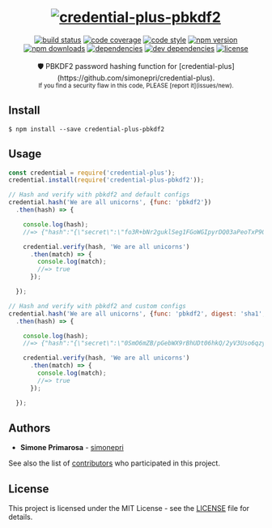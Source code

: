 <h1 align="center">
  <a href="https://github.com/simonepri/credential-plus"><img src="./media/credential-plus.png" alt="credential-plus-pbkdf2" /></a>
</h1>
<div align="center">
  <a href="https://travis-ci.org/simonepri/credential-plus-pbkdf2"> <img src="https://travis-ci.org/simonepri/credential-plus-pbkdf2.svg?branch=master" alt="build status"></a>
  <a href="https://codecov.io/gh/simonepri/credential-plus-pbkdf2"><img src="https://img.shields.io/codecov/c/github/simonepri/credential-plus-pbkdf2/master.svg" alt="code coverage" /></a>
  <a href="https://github.com/sindresorhus/xo"><img src="https://img.shields.io/badge/code_style-XO-5ed9c7.svg" alt="code style" /></a>
  <a href="https://www.npmjs.com/package/credential-plus-pbkdf2"><img src="https://img.shields.io/npm/v/credential-plus-pbkdf2.svg" alt="npm version" /></a>
  <a href="https://www.npmjs.com/package/credential-plus-pbkdf2"><img src="https://img.shields.io/npm/dm/credential-plus-pbkdf2.svg" alt="npm downloads" /></a>
  <a href="https://david-dm.org/simonepri/credential-plus-pbkdf2"><img src="https://david-dm.org/simonepri/credential-plus-pbkdf2.svg" alt="dependencies" /></a>
  <a href="https://david-dm.org/simonepri/credential-plus-pbkdf2#info=devDependencies"><img src="https://david-dm.org/simonepri/credential-plus-pbkdf2/dev-status.svg" alt="dev dependencies" /></a>
  <a href="LICENSE"><img src="https://img.shields.io/github/license/simonepri/credential-plus-pbkdf2.svg" alt="license" /></a>
</div>
<br />
<div align="center">
  🛡 PBKDF2 password hashing function for [credential-plus](https://github.com/simonepri/credential-plus).
</div>
<div align="center">
  <sub>
    If you find a security flaw in this code, PLEASE [report it](issues/new).
  </sub>
</div>

## Install

```
$ npm install --save credential-plus-pbkdf2
```

## Usage
```js
const credential = require('credential-plus');
credential.install(require('credential-plus-pbkdf2'));

// Hash and verify with pbkdf2 and default configs
credential.hash('We are all unicorns', {func: 'pbkdf2'})
  .then(hash) => {

    console.log(hash);
    //=> {"hash":"{\"secret\":\"fo3R+bNr2guklSeg1FGoWGIpyrDQ03aPeoTxP90zkVWAISZFIO5S0qQTZtmAAyrmzJFEPdDxK6BX3P3jo+MtG+Fvk5qr+Tfrx2QqemQjrJOLN506SxnqvVs1tlm81QteAgZ5/ZCA55Onv5W9f/EkxgSyrCyqcdkKi/KFXmCRZj4=\",\"salt\":\"6CWbt59QA3jGeQuozB7RhIvRLHtueOu3wLl5eFmU/cCvezPgW0/VuU+estR8HCkgV8CSfP+KM06Sv+ounMBru3zqeuEqbVU+bnRMqbyxJlpD8D0lsytS29LgGNwRx3/UtB7JKsykyR3d4vRW2+2ZLOlcIoc2lnZ5SJXDh8RVkjY=\",\"iterations\":10000,\"keylen\":128,\"digest\":\"sha512\"}","func":"pbkdf2"}

    credential.verify(hash, 'We are all unicorns')
      .then(match) => {
        console.log(match);
        //=> true
      });

  });

// Hash and verify with pbkdf2 and custom configs
credential.hash('We are all unicorns', {func: 'pbkdf2', digest: 'sha1', iterations: 15000})
  .then(hash) => {

    console.log(hash);
    //=> {"hash":"{\"secret\":\"0SmO6mZB/pGebWX9rBhUDt06hkQ/2yV3Uso6qzyxEdNlXrvo5aX7QuLz9YlQc6iYbKSAO9s2OGi7V0B45TMzkmgQsFK+iFVqkbOlkk8ySyXHVrkISGZoIj9z+VLZ/3jaRCyDzI2dZfoR4IOI3GhYbK/c5jdTPO+YVp2zJHmNHOo=\",\"salt\":\"cxMTjM7yqvIfUoKjjC0nS5DBVXnQllT69DXrS89S2GmzxJrFZ44FCGwbydSQPE7RzzcDUo7C+l3nSh/79LUxWFhQzN7gaFNCKlBvMfSE4qFxU6jyqRTL12/XW1P7FxzE4dPSySXCql5GbryHJSWxofX7GljBKiVd+iYW4cfkUaM=\",\"iterations\":15000,\"keylen\":128,\"digest\":\"sha1\"}","func":"pbkdf2"}

    credential.verify(hash, 'We are all unicorns')
      .then(match) => {
        console.log(match);
        //=> true
      });

  });
```

## Authors
* **Simone Primarosa** - [simonepri](https://github.com/simonepri)

See also the list of [contributors](https://github.com/simonepri/credential-plus-pbkdf2/contributors) who participated in this project.

## License
This project is licensed under the MIT License - see the [LICENSE](LICENSE) file for details.
